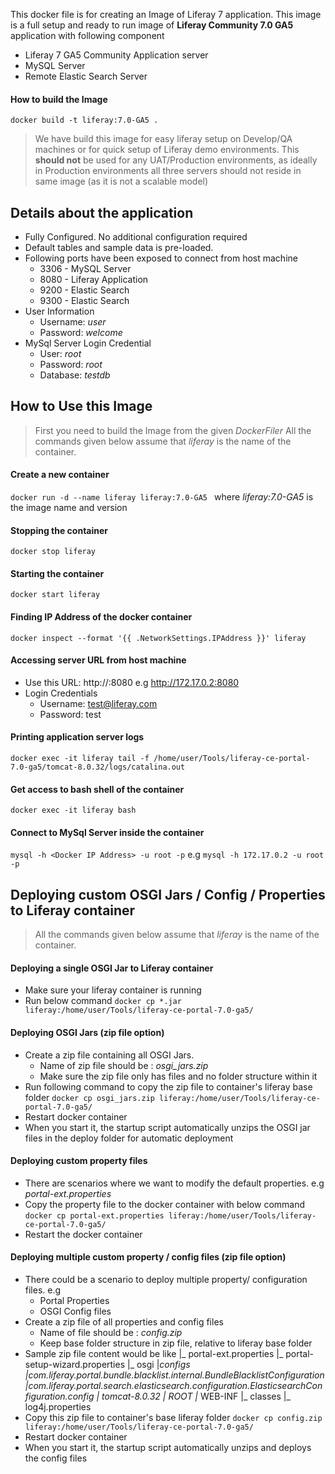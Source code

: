 
This docker file is for creating an Image of Liferay 7 application.
This image is a full setup and ready to run image of **Liferay Community 7.0 GA5** application with following component
 * Liferay 7 GA5 Community Application server
 * MySQL Server
 * Remote Elastic Search Server

#### How to build the Image
`docker build -t liferay:7.0-GA5 .`

>We have build this image for easy liferay setup on Develop/QA machines or for quick setup of Liferay demo environments. This **should not** be used for any UAT/Production environments, as ideally in Production environments all three servers should not reside in same image (as it is not a scalable model)

Details about the application
---------------------------------------
+ Fully Configured. No additional configuration required
+ Default tables and sample data is pre-loaded.
+ Following ports have been exposed to connect from host machine
  + 3306 - MySQL Server
  + 8080 - Liferay Application
  + 9200 - Elastic Search
  + 9300 - Elastic Search
+ User Information
  + Username: _user_
  + Password: _welcome_
+ MySql Server Login Credential
  + User: _root_
  + Password: _root_
  + Database: _testdb_


How to Use this Image
--------------------------------
> First you need to build the Image from the given _DockerFiler_
> All the commands given below assume that _liferay_ is the name of the container.

#### Create a new container
`docker run -d --name liferay liferay:7.0-GA5 `
where _liferay:7.0-GA5_ is the image name and version

#### Stopping the container
`docker stop liferay`

#### Starting the container
`docker start liferay`

#### Finding IP Address of the docker container
`docker inspect --format '{{ .NetworkSettings.IPAddress }}' liferay`

#### Accessing server URL from host machine
+ Use this URL: http://<docker IP Address>:8080 
e.g http://172.17.0.2:8080
+ Login Credentials
  + Username: test@liferay.com
  + Password: test

#### Printing application server logs
`docker exec -it liferay tail -f /home/user/Tools/liferay-ce-portal-7.0-ga5/tomcat-8.0.32/logs/catalina.out`

#### Get access to bash shell of the container
`docker exec -it liferay bash`

#### Connect to MySql Server inside the container
`mysql -h <Docker IP Address> -u root -p`
e.g `mysql -h 172.17.0.2 -u root -p`





Deploying custom OSGI Jars / Config / Properties to Liferay container
---------------------------------------------------------------------------------------------
> All the commands given below assume that _liferay_ is the name of the container.

#### Deploying a single OSGI Jar to Liferay container
+ Make sure your liferay container is running
+ Run below command
`docker cp *.jar liferay:/home/user/Tools/liferay-ce-portal-7.0-ga5/`

#### Deploying OSGI Jars (zip file option)
+ Create a zip file containing all OSGI Jars.
  + Name of zip file should be : *osgi_jars.zip*
  + Make sure the zip file only has files and no folder structure within it
+ Run following command to copy the zip file to container's liferay base folder
`docker cp osgi_jars.zip liferay:/home/user/Tools/liferay-ce-portal-7.0-ga5/`
+ Restart docker container
+ When you start it, the startup script automatically unzips the OSGI jar files in the deploy folder for automatic deployment


#### Deploying custom property files
+ There are scenarios where we want to modify the default properties. e.g _portal-ext.properties_
+ Copy the property file to the docker container with below command
`docker cp portal-ext.properties liferay:/home/user/Tools/liferay-ce-portal-7.0-ga5/`
+ Restart the docker container

#### Deploying multiple custom property / config files (zip file option)
+ There could be a scenario to deploy multiple property/ configuration files. e.g
  + Portal Properties
  + OSGI Config files
+ Create a zip file of all properties and config files
  + Name of file should be : _config.zip_
  + Keep base folder structure in zip file, relative to liferay base folder
+ Sample zip file content would be like
  |_ portal-ext.properties
  |_ portal-setup-wizard.properties
  |_ osgi
     |_configs
         |_com.liferay.portal.bundle.blacklist.internal.BundleBlacklistConfiguration
         |_com.liferay.portal.search.elasticsearch.configuration.ElasticsearchConfiguration.config
  |_ tomcat-8.0.32
     |_ ROOT
         |_ WEB-INF
            |_ classes
                |_ log4j.properties
+ Copy this zip file to container's base liferay folder
`docker cp config.zip liferay:/home/user/Tools/liferay-ce-portal-7.0-ga5/`
+ Restart docker container
+ When you start it, the startup script automatically unzips and deploys the config files

